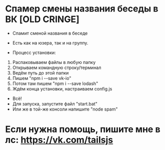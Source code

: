 # Спамер смены названия беседы в ВК [OLD CRINGE]
* Спамит сменой названия в беседе
* Есть как на юзера, так и на группу.

* Процесс установки:
1. Распаковываем файлы в любую папку
2. Открываем командную строку/терминал
3. Ведём путь до этой папки
4. Пишем "npm i --save vk-io"
5. Потом там пишем "npm i --save lodash"
6. Ждём конца установки, настраиваем config.js
* Всё!
* Для запуска, запустите файл "start.bat"
* Или же в той-же консоли напишите "node spam"
# Если нужна помощь, пишите мне в лс: https://vk.com/tailsjs
